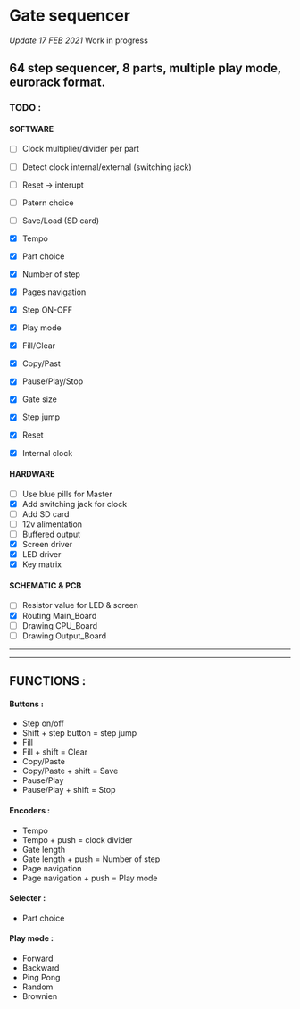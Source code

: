 
#   Gate sequencer
  *Update 17 FEB 2021*
  Work in progress

##   64 step sequencer, 8 parts, multiple play mode, eurorack format.


###   TODO :

#### SOFTWARE

- [ ] Clock multiplier/divider per part
- [ ] Detect clock internal/external (switching jack)
- [ ] Reset -> interupt
- [ ] Patern choice
- [ ] Save/Load (SD card)
- [x] Tempo
- [x] Part choice
- [x] Number of step
- [x] Pages navigation
- [x] Step ON-OFF
- [x] Play mode
- [x] Fill/Clear
- [x] Copy/Past
- [x] Pause/Play/Stop
- [x] Gate size
- [x] Step jump
- [x] Reset
- [x] Internal clock
  

####     HARDWARE

- [ ] Use blue pills for Master
- [x] Add switching jack for clock
- [ ] Add SD card
- [ ] 12v alimentation
- [ ] Buffered output
- [x] Screen driver
- [x] LED driver
- [x] Key matrix
      
####     SCHEMATIC & PCB
    
- [ ] Resistor value for LED & screen
- [x] Routing Main_Board
- [ ] Drawing CPU_Board
- [ ] Drawing Output_Board

---
---
##   FUNCTIONS :
  
####     Buttons  :
-  Step on/off
-  Shift + step button = step jump
-  Fill
-  Fill + shift = Clear
-  Copy/Paste
-  Copy/Paste + shift = Save
-  Pause/Play
-  Pause/Play + shift = Stop
    

####     Encoders :
- Tempo
- Tempo + push = clock divider
-  Gate length
- Gate length + push = Number of step
- Page navigation
- Page navigation + push = Play mode
  
####     Selecter :
- Part choice

####     Play mode :
- Forward
- Backward
- Ping Pong
- Random
- Brownien
